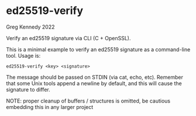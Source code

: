 # ed25519-verify
Greg Kennedy 2022

Verify an ed25519 signature via CLI (C + OpenSSL).

This is a minimal example to verify an ed25519 signature as a command-line tool.  Usage is:

`ed25519-verify <key> <signature>`

The message should be passed on STDIN (via cat, echo, etc).  Remember that some Unix tools append a newline by default, and this will cause the signature to differ.

NOTE: proper cleanup of buffers / structures is omitted, be cautious embedding this in any larger project
